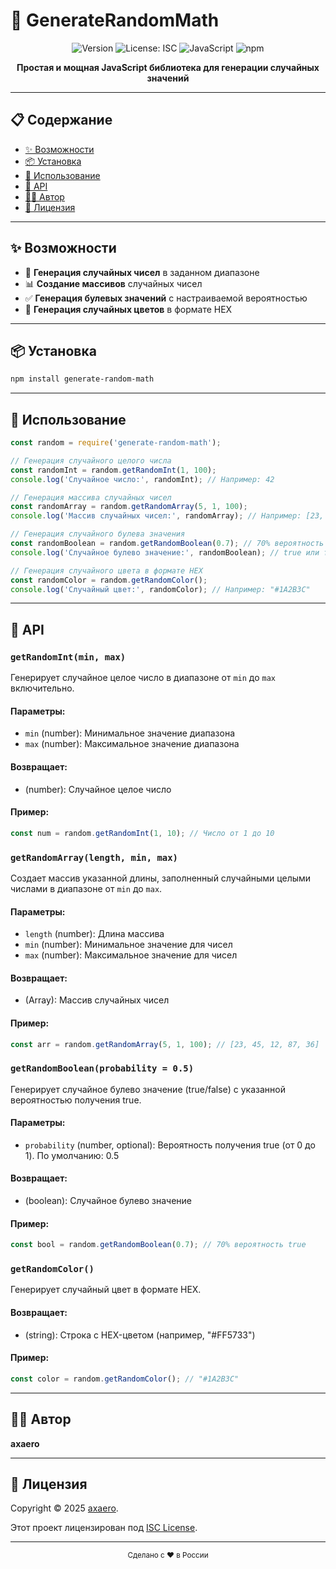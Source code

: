 # 🎲 GenerateRandomMath

<div align="center">
  
![Version](https://img.shields.io/badge/version-1.0.0-blue.svg?cacheSeconds=2592000)
![License: ISC](https://img.shields.io/badge/License-ISC-yellow.svg)
![JavaScript](https://img.shields.io/badge/JavaScript-F7DF1E?style=flat&logo=javascript&logoColor=black)
![npm](https://img.shields.io/badge/npm-CB3837?style=flat&logo=npm&logoColor=white)

</div>

<p align="center">
  <b>Простая и мощная JavaScript библиотека для генерации случайных значений</b>
</p>

---

## 📋 Содержание

- [✨ Возможности](#-возможности)
- [📦 Установка](#-установка)
- [🚀 Использование](#-использование)
- [📖 API](#-api)
- [👨‍💻 Автор](#-автор)
- [📄 Лицензия](#-лицензия)

---

## ✨ Возможности

- 🔢 **Генерация случайных чисел** в заданном диапазоне
- 📊 **Создание массивов** случайных чисел
- ✅ **Генерация булевых значений** с настраиваемой вероятностью
- 🎨 **Генерация случайных цветов** в формате HEX

---

## 📦 Установка

```bash
npm install generate-random-math
```

---

## 🚀 Использование

```javascript
const random = require('generate-random-math');

// Генерация случайного целого числа
const randomInt = random.getRandomInt(1, 100);
console.log('Случайное число:', randomInt); // Например: 42

// Генерация массива случайных чисел
const randomArray = random.getRandomArray(5, 1, 100);
console.log('Массив случайных чисел:', randomArray); // Например: [23, 45, 12, 87, 36]

// Генерация случайного булева значения
const randomBoolean = random.getRandomBoolean(0.7); // 70% вероятность true
console.log('Случайное булево значение:', randomBoolean); // true или false

// Генерация случайного цвета в формате HEX
const randomColor = random.getRandomColor();
console.log('Случайный цвет:', randomColor); // Например: "#1A2B3C"
```

---

## 📖 API

### `getRandomInt(min, max)`

Генерирует случайное целое число в диапазоне от `min` до `max` включительно.

#### Параметры:
- `min` (number): Минимальное значение диапазона
- `max` (number): Максимальное значение диапазона

#### Возвращает:
- (number): Случайное целое число

#### Пример:
```javascript
const num = random.getRandomInt(1, 10); // Число от 1 до 10
```

### `getRandomArray(length, min, max)`

Создает массив указанной длины, заполненный случайными целыми числами в диапазоне от `min` до `max`.

#### Параметры:
- `length` (number): Длина массива
- `min` (number): Минимальное значение для чисел
- `max` (number): Максимальное значение для чисел

#### Возвращает:
- (Array): Массив случайных чисел

#### Пример:
```javascript
const arr = random.getRandomArray(5, 1, 100); // [23, 45, 12, 87, 36]
```

### `getRandomBoolean(probability = 0.5)`

Генерирует случайное булево значение (true/false) с указанной вероятностью получения true.

#### Параметры:
- `probability` (number, optional): Вероятность получения true (от 0 до 1). По умолчанию: 0.5

#### Возвращает:
- (boolean): Случайное булево значение

#### Пример:
```javascript
const bool = random.getRandomBoolean(0.7); // 70% вероятность true
```

### `getRandomColor()`

Генерирует случайный цвет в формате HEX.

#### Возвращает:
- (string): Строка с HEX-цветом (например, "#FF5733")

#### Пример:
```javascript
const color = random.getRandomColor(); // "#1A2B3C"
```

---

## 👨‍💻 Автор

**axaero**

---

## 📄 Лицензия

Copyright © 2025 [axaero](https://github.com/axaero).

Этот проект лицензирован под [ISC License](https://opensource.org/licenses/ISC).

---

<div align="center">
  <sub>Сделано с ❤️ в России</sub>
</div>